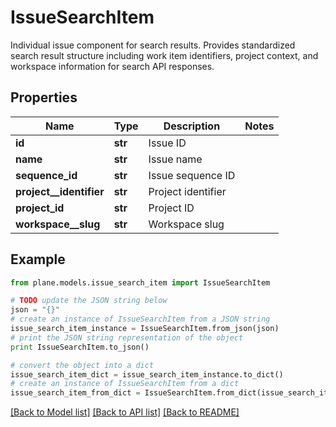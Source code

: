 # IssueSearchItem

Individual issue component for search results.  Provides standardized search result structure including work item identifiers, project context, and workspace information for search API responses.

## Properties
Name | Type | Description | Notes
------------ | ------------- | ------------- | -------------
**id** | **str** | Issue ID | 
**name** | **str** | Issue name | 
**sequence_id** | **str** | Issue sequence ID | 
**project__identifier** | **str** | Project identifier | 
**project_id** | **str** | Project ID | 
**workspace__slug** | **str** | Workspace slug | 

## Example

```python
from plane.models.issue_search_item import IssueSearchItem

# TODO update the JSON string below
json = "{}"
# create an instance of IssueSearchItem from a JSON string
issue_search_item_instance = IssueSearchItem.from_json(json)
# print the JSON string representation of the object
print IssueSearchItem.to_json()

# convert the object into a dict
issue_search_item_dict = issue_search_item_instance.to_dict()
# create an instance of IssueSearchItem from a dict
issue_search_item_from_dict = IssueSearchItem.from_dict(issue_search_item_dict)
```
[[Back to Model list]](../README.md#documentation-for-models) [[Back to API list]](../README.md#documentation-for-api-endpoints) [[Back to README]](../README.md)


